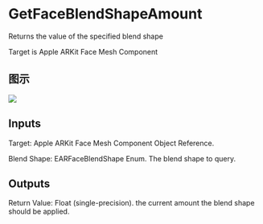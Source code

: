 # GetFaceBlendShapeAmount

Returns the value of the specified blend shape

Target is Apple ARKit Face Mesh Component

## 图示

![]($-20221218-18224594.png)

## Inputs

Target: Apple ARKit Face Mesh Component Object Reference.

Blend Shape: EARFaceBlendShape Enum. The blend shape to query.  

## Outputs

Return Value: Float (single-precision). the current amount the blend shape should be applied.

